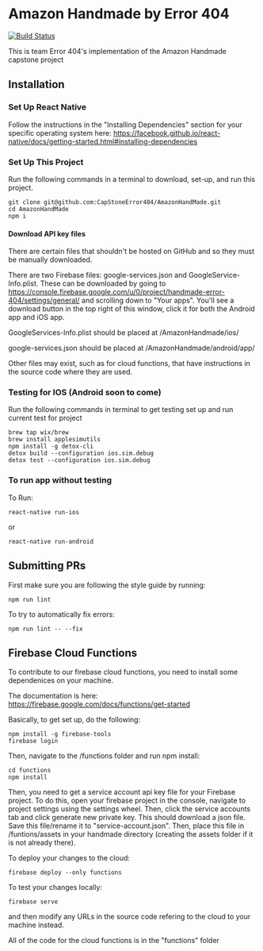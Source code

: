 # Amazon Handmade by Error 404

[![Build Status](https://app.bitrise.io/app/da6882a3406c4076/status.svg?token=_GV7vk-FI6Fj_Lg-gufs0A&branch=dev)](https://app.bitrise.io/app/da6882a3406c4076)

This is team Error 404's implementation of the Amazon Handmade capstone project

## Installation

### Set Up React Native

Follow the instructions in the "Installing Dependencies" section for your specific operating system here:
https://facebook.github.io/react-native/docs/getting-started.html#installing-dependencies

### Set Up This Project

Run the following commands in a terminal to download, set-up, and run this project.

```
git clone git@github.com:CapStoneError404/AmazonHandMade.git
cd AmazonHandMade
npm i
```

#### Download API key files
There are certain files that shouldn't be hosted on GitHub and so they must be manually downloaded.

There are two Firebase files: google-services.json and GoogleService-Info.plist. These can be downloaded by going to https://console.firebase.google.com/u/0/project/handmade-error-404/settings/general/ and scrolling down to "Your apps". You'll see a download button in the top right of this window, click it for both the Android app and iOS app.

GoogleServices-Info.plist should be placed at /AmazonHandmade/ios/

google-services.json should be placed at /AmazonHandmade/android/app/

Other files may exist, such as for cloud functions, that have instructions in the source code where they are used.

### Testing for IOS (Android soon to come)

Run the following commands in terminal to get testing set up and run current test for project

``` 
brew tap wix/brew
brew install applesimutils
npm install -g detox-cli
detox build --configuration ios.sim.debug
detox test --configuration ios.sim.debug
```



### To run app without testing
To Run:
```
react-native run-ios
```

or

```
react-native run-android
```


## Submitting PRs
First make sure you are following the style guide by running:
```
npm run lint
```

To try to automatically fix errors:
```
npm run lint -- --fix
```


## Firebase Cloud Functions

To contribute to our firebase cloud functions, you need to install some dependenices on your machine.

The documentation is here: https://firebase.google.com/docs/functions/get-started

Basically, to get set up, do the following:
```
npm install -g firebase-tools
firebase login
```

Then, navigate to the /functions folder and run npm install:
```
cd functions
npm install
```

Then, you need to get a service account api key file for your Firebase project. To do this, open your firebase project in the console, navigate to project settings using the settings wheel. Then, click the service accounts tab and click generate new private key. This should download a json file. Save this file/rename it to "service-account.json". Then, place this file in /funtions/assets in your handmade directory (creating the assets folder if it is not already there).

To deploy your changes to the cloud:
```
firebase deploy --only functions
```

To test your changes locally:
```
firebase serve
```
and then modify any URLs in the source code refering to the cloud to your machine instead.

All of the code for the cloud functions is in the "functions" folder
